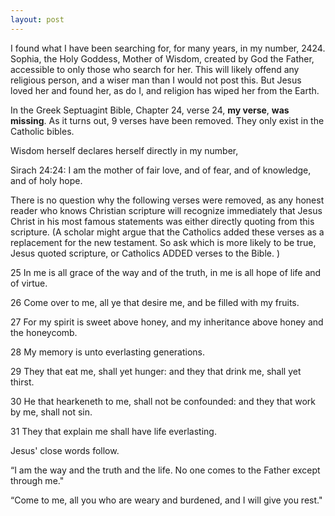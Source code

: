 ```yaml
---
layout: post
---
```


I found what I have been searching for, for many years, in my number, 2424.
Sophia, the Holy Goddess, Mother of Wisdom, created by God the Father, accessible to only those who search for her.
This will likely offend any religious person, and a wiser man than I would not post this.
But Jesus loved her and found her, as do I, and religion has wiped her from the Earth.

In the Greek Septuagint Bible, Chapter 24, verse 24, **my verse**, **was missing**.
As it turns out, 9 verses have been removed. They only exist in the Catholic bibles.

Wisdom herself declares herself directly in my number,

Sirach 24:24: I am the mother of fair love, and of fear, and of knowledge, and of holy hope.

 There is no question why the following verses were removed,
as any honest reader who knows Christian scripture will recognize immediately that Jesus Christ in his most famous statements was either directly quoting from this scripture.
(A scholar might argue that the Catholics added these verses as a replacement for the new testament.
So ask which is more likely to be true, Jesus quoted scripture,
or Catholics ADDED verses to the Bible. )


25 In me is all grace of the way and of the truth, in me is all hope of life and of virtue.

26 Come over to me, all ye that desire me, and be filled with my fruits.

27 For my spirit is sweet above honey, and my inheritance above honey and the honeycomb.

28 My memory is unto everlasting generations.

29 They that eat me, shall yet hunger: and they that drink me, shall yet thirst.

30 He that hearkeneth to me, shall not be confounded: and they that work by me, shall not sin.

31 They that explain me shall have life everlasting.


Jesus' close words follow.

“I am the way and the truth and the life. No one comes to the Father except through me."

“Come to me, all you who are weary and burdened, and I will give you rest."
